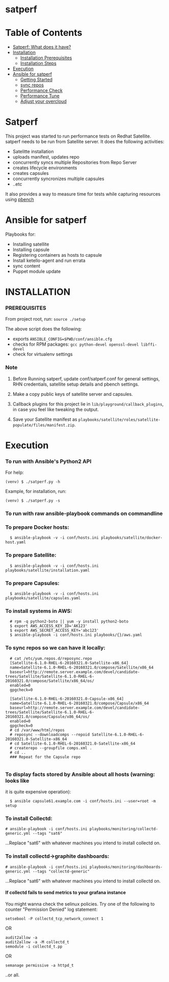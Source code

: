 # satperf

Table of Contents
=================

- [Satperf: What does it have?](#satperf)
- [Installation](#installation)
  - [Installation Prerequisites](#installation-prerequisites)
  - [Installation Steps](#installation-steps)
- [Execution](#execution)
- [Ansible for satperf](#ansible-for-satperf)
    - [Getting Started](#install-systems-on-aws)
    - [sync repos](#sync-repos-to-satellite)
    - [Performance Check](#performance-check)
    - [Performance Tune](#performance-tune)
    - [Adjust your overcloud](#adjust-your-overcloud)

# Satperf

This project was started to run performance tests on Redhat Satellite.
satperf needs to be run from Satellite server. It does the following activities:

  - Satelitte installation
  - uploads manifest, updates repo
  - concurrently syncs multiple Repositories from Repo Server
  - creates lifecycle environments
  - creates capsules
  - concurrently  syncronizes multiple capsules
  - ..etc

It also provides a way to measure time for tests while capturing resources
using [pbench](https://github.com/distributed-system-analysis/pbench)

# Ansible for satperf

Playbooks for:
* Installing satellite
* Installing capsule
* Registering containers as hosts to capsule
* Install ketello-agent and run errata
* sync content
* Puppet module update

# INSTALLATION

### PREREQUISITES

From project root, run: `source ./setup`

The above script does the following:

 - exports `ANSIBLE_CONFIG=$PWD/conf/ansible.cfg`
 - checks for RPM packages: `gcc python-devel openssl-devel libffi-devel`
 - check for virtualenv settings

### Note

1. Before Running satperf, update conf/satperf.conf for general settings,
   RHN credentials, satellite setup details and pbench settings.

2. Make a copy public keys of satellite server and capsules.

3. Callback plugins for this project lie in `lib/playground/callback_plugins`,
   in case you feel like tweaking the output.

4. Save your Satellite manifest as `playbooks/satellite/roles/satellite-populate/files/manifest.zip`.

# Execution

### To run with Ansible's Python2 API

For help:

```
(venv) $ ./satperf.py -h
```

Example, for installation, run:

```
(venv) $ ./satperf.py -s
```

### To run with raw ansible-playbook commands on commandline


### To prepare Docker hosts:

```
  $ ansible-playbook -v -i conf/hosts.ini playbooks/satellite/docker-host.yaml
```

### To prepare Satellite:

```
  $ ansible-playbook -v -i conf/hosts.ini playbooks/satellite/installation.yaml
```

### To prepare Capsules:

```
  $ ansible-playbook -v -i conf/hosts.ini playbooks/satellite/capsules.yaml
```

### To install systems in AWS:

```
  # rpm -q python2-boto || yum -y install python2-boto
  $ export AWS_ACCESS_KEY_ID='AK123'
  $ export AWS_SECRET_ACCESS_KEY='abc123'
  $ ansible-playbook -i conf/hosts.ini playbooks/{}/aws.yaml
```

### To sync repos so we can have it locally:

```
  # cat /etc/yum.repos.d/reposync.repo
  [Satellite-6.1.0-RHEL-6-20160321.0-Satellite-x86_64]
  name=Satellite-6.1.0-RHEL-6-20160321.0/compose/Satellite/x86_64
  baseurl=http://remote.server.example.com/devel/candidate-trees/Satellite/Satellite-6.1.0-RHEL-6-20160321.0/compose/Satellite/x86_64/os/
  enabled=0
  gpgcheck=0

  [Satellite-6.1.0-RHEL-6-20160321.0-Capsule-x86_64]
  name=Satellite-6.1.0-RHEL-6-20160321.0/compose/Capsule/x86_64
  baseurl=http://remote.server.example.com/devel/candidate-trees/Satellite/Satellite-6.1.0-RHEL-6-20160321.0/compose/Capsule/x86_64/os/
  enabled=0
  gpgcheck=0
  # cd /var/www/html/repos
  # reposync --downloadcomps --repoid Satellite-6.1.0-RHEL-6-20160321.0-Satellite-x86_64
  # cd Satellite-6.1.0-RHEL-6-20160321.0-Satellite-x86_64
  # createrepo --groupfile comps.xml .
  # cd ..
  ### Repeat for the Capsule repo


```

### To display facts stored by Ansible about all hosts (warning: looks like

it is quite expensive operation):
```
  $ ansible capsule61.example.com -i conf/hosts.ini --user=root -m setup
```

###  To install Collectd:

```
# ansible-playbook -i conf/hosts.ini playbooks/monitoring/collectd-generic.yml --tags "sat6"
```
...Replace "sat6" with whatever machines you intend to install collectd on.

### To install collectd->graphite dashboards:

```
# ansible-playbook -i conf/hosts.ini playbooks/monitoring/dashboards-generic.yml --tags "collectd-generic"
```
...Replace "sat6" with whatever machines you intend to install collectd on.

#### If collectd fails to send metrics to your grafana instance

You might wanna check the selinux policies. Try one of the following to counter "Permission Denied" log statement:

```
setsebool -P collectd_tcp_network_connect 1
```

OR

```
audit2allow -a
audit2allow -a -M collectd_t
semodule -i collectd_t.pp
```

OR

```
semanage permissive -a httpd_t
```

..or all.
